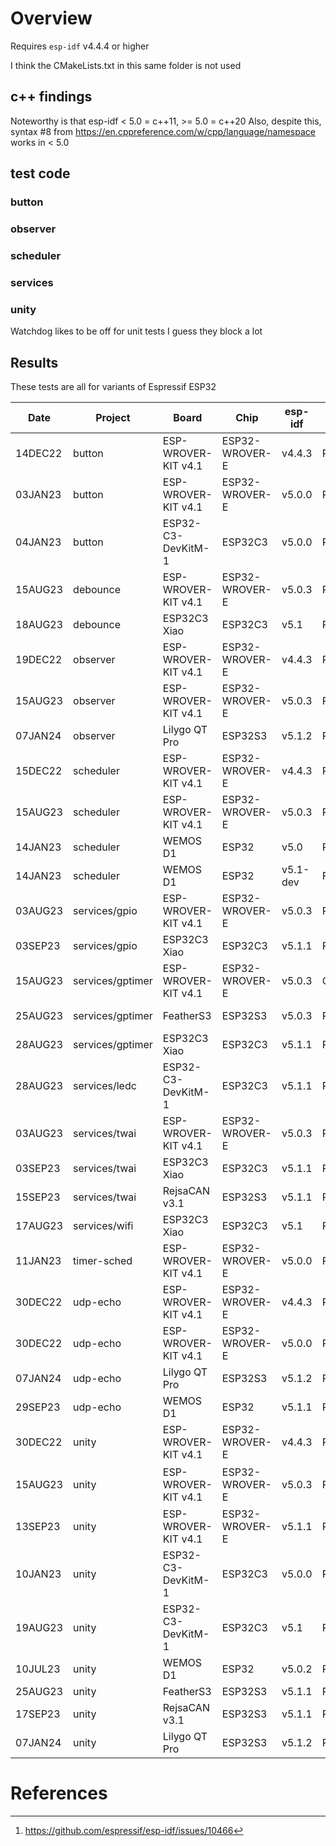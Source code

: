 # Overview

Requires `esp-idf` v4.4.4 or higher

I think the CMakeLists.txt in this same folder is not used

## c++ findings

Noteworthy is that esp-idf < 5.0 = c++11, >= 5.0 = c++20
Also, despite this, syntax #8 from https://en.cppreference.com/w/cpp/language/namespace works in < 5.0

## test code

### button

### observer

### scheduler

### services

### unity

Watchdog likes to be off for unit tests I guess they block a lot

## Results

These tests are all for variants of Espressif ESP32

|   Date  | Project      | Board                | Chip           | esp-idf  | Result  | Notes
| ------- | ------------ | -------------------- | -------------- | -------  | ------- | -----
| 14DEC22 | button       | ESP-WROVER-KIT v4.1  | ESP32-WROVER-E | v4.4.3   | Pass     | FreeRTOS 'held' works at a rudimentary level
| 03JAN23 | button       | ESP-WROVER-KIT v4.1  | ESP32-WROVER-E | v5.0.0   | Pass     |
| 04JAN23 | button       | ESP32-C3-DevKitM-1   | ESP32C3        | v5.0.0   | Pass     |
| 15AUG23 | debounce     | ESP-WROVER-KIT v4.1  | ESP32-WROVER-E | v5.0.3   | Pass     |
| 18AUG23 | debounce     | ESP32C3 Xiao         | ESP32C3        | v5.1     | Pass     | Tested against GPIO9 boot button
| 19DEC22 | observer     | ESP-WROVER-KIT v4.1  | ESP32-WROVER-E | v4.4.3   | Pass     |
| 15AUG23 | observer     | ESP-WROVER-KIT v4.1  | ESP32-WROVER-E | v5.0.3   | Pass     |
| 07JAN24 | observer     | Lilygo QT Pro        | ESP32S3        | v5.1.2   | Pass     | 
| 15DEC22 | scheduler    | ESP-WROVER-KIT v4.1  | ESP32-WROVER-E | v4.4.3   | Pass     |
| 15AUG23 | scheduler    | ESP-WROVER-KIT v4.1  | ESP32-WROVER-E | v5.0.3   | Pass     |
| 14JAN23 | scheduler    | WEMOS D1             | ESP32          | v5.0     | Pass     |
| 14JAN23 | scheduler    | WEMOS D1             | ESP32          | v5.1-dev | Fail     | Runs, wake is broken - smells like a race condition
| 03AUG23 | services/gpio | ESP-WROVER-KIT v4.1 | ESP32-WROVER-E | v5.0.3   | Pass     |
| 03SEP23 | services/gpio | ESP32C3 Xiao        | ESP32C3        | v5.1.1   | Pass     |
| 15AUG23 | services/gptimer | ESP-WROVER-KIT v4.1 | ESP32-WROVER-E | v5.0.3   | Compiles     |
| 25AUG23 | services/gptimer | FeatherS3        | ESP32S3        | v5.0.3   | Partial  | Runs, but 2nd time it goes to sleep it never wakes up
| 28AUG23 | services/gptimer | ESP32C3 Xiao     | ESP32C3        | v5.1.1   | Pass     |
| 28AUG23 | services/ledc | ESP32-C3-DevKitM-1  | ESP32C3        | v5.1.1   | Pass     | 
| 03AUG23 | services/twai | ESP-WROVER-KIT v4.1 | ESP32-WROVER-E | v5.0.3   | Pass     |
| 03SEP23 | services/twai | ESP32C3 Xiao        | ESP32C3        | v5.1.1   | Pass     |
| 15SEP23 | services/twai | RejsaCAN v3.1       | ESP32S3        | v5.1.1   | Pass     |
| 17AUG23 | services/wifi | ESP32C3 Xiao        | ESP32C3        | v5.1     | Pass     |
| 11JAN23 | timer-sched  | ESP-WROVER-KIT v4.1  | ESP32-WROVER-E | v5.0.0   | Pass     | Runtime complaints about timer not initializing - still runs
| 30DEC22 | udp-echo     | ESP-WROVER-KIT v4.1  | ESP32-WROVER-E | v4.4.3   | Pass     |
| 30DEC22 | udp-echo     | ESP-WROVER-KIT v4.1  | ESP32-WROVER-E | v5.0.0   | Pass     |
| 07JAN24 | udp-echo     | Lilygo QT Pro        | ESP32S3        | v5.1.2   | Pass     |
| 29SEP23 | udp-echo     | WEMOS D1             | ESP32          | v5.1.1   | Pass     |
| 30DEC22 | unity        | ESP-WROVER-KIT v4.1  | ESP32-WROVER-E | v4.4.3   | Pass     |
| 15AUG23 | unity        | ESP-WROVER-KIT v4.1  | ESP32-WROVER-E | v5.0.3   | Pass | Was hitting LWIP_TCPIP_CORE_LOCKING glitch[^1], not now
| 13SEP23 | unity        | ESP-WROVER-KIT v4.1  | ESP32-WROVER-E | v5.1.1   | Pass     |
| 10JAN23 | unity        | ESP32-C3-DevKitM-1   | ESP32C3        | v5.0.0   | Pass     | 
| 19AUG23 | unity        | ESP32-C3-DevKitM-1   | ESP32C3        | v5.1     | Pass     | 
| 10JUL23 | unity        | WEMOS D1             | ESP32          | v5.0.2   | Pass     |
| 25AUG23 | unity        | FeatherS3            | ESP32S3        | v5.1.1   | Pass     | 
| 17SEP23 | unity        | RejsaCAN v3.1        | ESP32S3        | v5.1.1   | Pass     | 
| 07JAN24 | unity        | Lilygo QT Pro        | ESP32S3        | v5.1.2   | Pass     | 

# References

[^1]: https://github.com/espressif/esp-idf/issues/10466 


